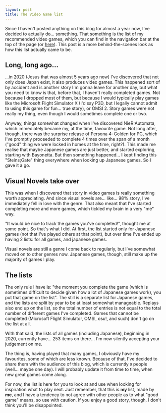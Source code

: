 ```yaml
---
layout: post
title: The Video Game list
---
```


Since I haven't posted anything on this blog for almost a year now, I've decided to actually do... something.
That something is the list of my recommended video games, which you can find in the navigation bar at the top of the page (or [here](/games)).
This post is a more behind-the-scenes look as how this list actually came to be.

## Long, long ago...
...in 2020 (Jesus that was almost 5 years ago now) I've discovered that not only does Japan exist, it also produces video games.
This happened sort of by accident and is another story I'm gonna leave for another day, but what you need to know is that, before that, I haven't really completed games.
Not because I dropped most of them, but because I would typically play games like the Microsoft Flight Simulator X (I'd say P3D, but I legally cannot admit to using this game for fun... true story), or OMSI 2.
Story games were not really my thing, even though I would sometimes complete one or two.

Anyway, things somewhat changed when I've discovered NieR:Automata, which immediately became my, at the time, favourite game.
Not long after, though, there was the surprise release of Persona 4: Golden for PC, which I've promptly proceeded to complete 4 times over the span of a month ("good" thing we were locked in homes at the time, right?).
This made me realise that maybe Japanese games are just better, and started exploring, starting with Bayonetta.
But then something happened... I kept finding this "Steins;Gate" thing everywhere when looking up Japanese games.
So I gave it a go.

## Visual Novels take over
This was when I discovered that story in video games is really something worth appreciating.
And since visual novels are... like... 98% story, I've immediately fell in love with the genre.
That also meant that I've started completing more and more games, which tickled my brain in a very "me" way.

"It would be nice to track the games you've completed!", thought me at some point.
So that's what I did.
At first, the list started only for Japanese games (not that I've played others at that point), but over time I've ended up having 2 lists: for all games, and japanese games.

Visual novels are still a genre I come back to regularly, but I've somewhat moved on to other genres now.
Japanese games, though, still make up the majority of games I play.

## The lists
The only rule I have is: "the moment you complete the game (which is sometimes difficult to decide given how a lot of Japanese games work), you put that game on the list".
The still is a separate list for Japanese games, and the lists are split by year to be at least somewhat manageable.
Replays also end up on the list, so the total number of entries is not equal to the total number of different games I've completed.
Games that cannot be completed (Microsoft Flight Simulator, OMSI, osu!, and such) don't go on the list at all.

With that said, the lists of all games (including Japanese), beginning in 2020, currently have... 253 items on there... I'm now silently accepting your judgement on me.

The thing is, having played that many games, I obviously have my favourites, some of which are less known.
Because of that, I've decided to share them with the audience of this blog, which is currently `0` people (well... maybe one day).
I will probably update it from time to time, when new great games come along.

For now, the list is here for you to look at and use when looking for inspiration what to play next.
Just remember, that this is **my** list, made by **me**, and I have a tendency to not agree with other people as to what "good game" means, so use with caution.
If you enjoy a good story, though, I don't think you'll be disappointed.
